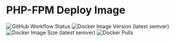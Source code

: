 # PHP-FPM Deploy Image

![GitHub Workflow Status](https://img.shields.io/github/workflow/status/chinayin/docker-php-fpm-deploy/Docker%20Image%20CI)
![Docker Image Version (latest semver)](https://img.shields.io/docker/v/chinayin/php-fpm-deploy?sort=semver)
![Docker Image Size (latest semver)](https://img.shields.io/docker/image-size/chinayin/php-fpm-deploy?sort=semver)
![Docker Pulls](https://img.shields.io/docker/pulls/chinayin/php-fpm-deploy)
